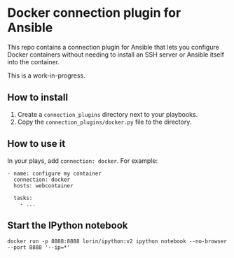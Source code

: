 # Docker connection plugin for Ansible

This repo contains a connection plugin for Ansible that lets you configure
Docker containers without needing to install an SSH server or Ansible itself
into the container.

This is a work-in-progress.

## How to install

1. Create a `connection_plugins` directory next to your playbooks.
2. Copy the `connection_plugins/docker.py` file to the directory.

## How to use it

In your plays, add `connection: docker`. For example:

```
- name: configure my container
  connection: docker
  hosts: webcontainer

  tasks:
    - ...
```

## Start the IPython notebook

```
docker run -p 8888:8888 lorin/ipython:v2 ipython notebook --no-browser --port 8888 '--ip=*'
```

